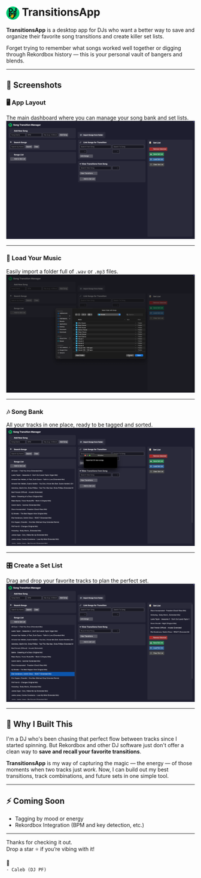 # <img src="Development/dj-pf.png" width="35" style="vertical-align:middle;"> TransitionsApp

**TransitionsApp** is a desktop app for DJs who want a better way to save and organize their favorite song transitions and create killer set lists.

Forget trying to remember what songs worked well together or digging through Rekordbox history — this is your personal vault of bangers and blends.

---

## 📸 Screenshots

### 🖥️ App Layout  
The main dashboard where you can manage your song bank and set lists.  
![App Layout](Development/app-screenshots/screenshot1.png)

---

### 📁 Load Your Music  
Easily import a folder full of `.wav` or `.mp3` files.  
![Load Music](Development/app-screenshots/screenshot2.png)

---

### 🎶 Song Bank  
All your tracks in one place, ready to be tagged and sorted.  
![Song Bank](Development/app-screenshots/screenshot3.png)

---

### 🎛️ Create a Set List  
Drag and drop your favorite tracks to plan the perfect set.  
![Set List](Development/app-screenshots/screenshot4.png)

---

## 🧠 Why I Built This

I'm a DJ who's been chasing that perfect flow between tracks since I started spinning. But Rekordbox and other DJ software just don't offer a clean way to **save and recall your favorite transitions**.

**TransitionsApp** is my way of capturing the magic — the energy — of those moments when two tracks just *work*. Now, I can build out my best transitions, track combinations, and future sets in one simple tool.

---

## ⚡️ Coming Soon

- Tagging by mood or energy  
- Rekordbox Integration (BPM and key detection, etc.)

---

Thanks for checking it out.  
Drop a star ⭐ if you’re vibing with it!

🪩  
`- Caleb (DJ PF)`